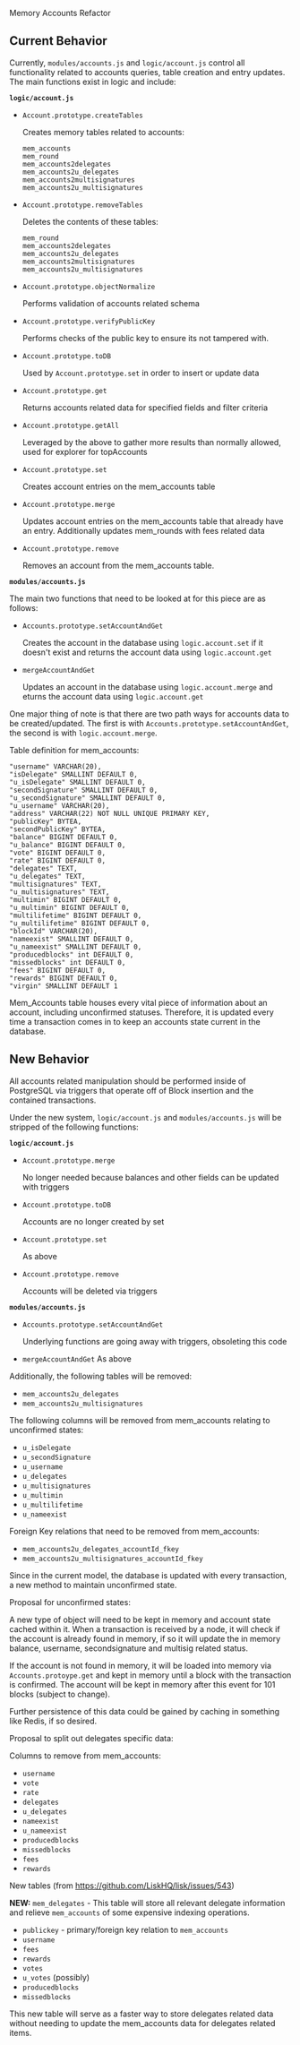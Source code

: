 Memory Accounts Refactor

## Current Behavior

Currently, `modules/accounts.js` and `logic/account.js` control all functionality related to accounts queries, table creation and entry updates. The main functions exist in logic and include:

**`logic/account.js`**

- `Account.prototype.createTables`

  Creates memory tables related to accounts:
  ```
  mem_accounts
  mem_round
  mem_accounts2delegates
  mem_accounts2u_delegates
  mem_accounts2multisignatures
  mem_accounts2u_multisignatures
  ```

- `Account.prototype.removeTables`

  Deletes the contents of these tables:

  ```
  mem_round
  mem_accounts2delegates
  mem_accounts2u_delegates
  mem_accounts2multisignatures
  mem_accounts2u_multisignatures
  ```

- `Account.prototype.objectNormalize`

  Performs validation of accounts related schema 

- `Account.prototype.verifyPublicKey`

  Performs checks of the public key to ensure its not tampered with.

- `Account.prototype.toDB`

  Used by `Account.prototype.set` in order to insert or update data

- `Account.prototype.get`

  Returns accounts related data for specified fields and filter criteria

- `Account.prototype.getAll`

  Leveraged by the above to gather more results than normally allowed, used for explorer for topAccounts

- `Account.prototype.set`

  Creates account entries on the mem_accounts table

- `Account.prototype.merge`

  Updates account entries on the mem_accounts table that already have an entry.
  Additionally updates mem_rounds with fees related data

- `Account.prototype.remove`

  Removes an account from the mem_accounts table.

**`modules/accounts.js`**

The main two functions that need to be looked at for this piece are as follows:

- `Accounts.prototype.setAccountAndGet`

  Creates the account in the database using `logic.account.set` if it doesn't exist and returns the account data using `logic.account.get`

- `mergeAccountAndGet`

  Updates an account in the database using `logic.account.merge` and eturns the account data using `logic.account.get`

One major thing of note is that there are two path ways for accounts data to be created/updated. The first is with `Accounts.prototype.setAccountAndGet`, the second is with `logic.account.merge`. 

Table definition for mem_accounts:

```
"username" VARCHAR(20),
"isDelegate" SMALLINT DEFAULT 0,
"u_isDelegate" SMALLINT DEFAULT 0,
"secondSignature" SMALLINT DEFAULT 0,
"u_secondSignature" SMALLINT DEFAULT 0,
"u_username" VARCHAR(20),
"address" VARCHAR(22) NOT NULL UNIQUE PRIMARY KEY,
"publicKey" BYTEA,
"secondPublicKey" BYTEA,
"balance" BIGINT DEFAULT 0,
"u_balance" BIGINT DEFAULT 0,
"vote" BIGINT DEFAULT 0,
"rate" BIGINT DEFAULT 0,
"delegates" TEXT,
"u_delegates" TEXT,
"multisignatures" TEXT,
"u_multisignatures" TEXT,
"multimin" BIGINT DEFAULT 0,
"u_multimin" BIGINT DEFAULT 0,
"multilifetime" BIGINT DEFAULT 0,
"u_multilifetime" BIGINT DEFAULT 0,
"blockId" VARCHAR(20),
"nameexist" SMALLINT DEFAULT 0,
"u_nameexist" SMALLINT DEFAULT 0,
"producedblocks" int DEFAULT 0,
"missedblocks" int DEFAULT 0,
"fees" BIGINT DEFAULT 0,
"rewards" BIGINT DEFAULT 0,
"virgin" SMALLINT DEFAULT 1
```

Mem_Accounts table houses every vital piece of information about an account, including unconfirmed statuses. Therefore, it is updated every time a transaction comes in to keep an accounts state current in the database.

## New Behavior

All accounts related manipulation should be performed inside of PostgreSQL via triggers that operate off of Block insertion and the contained transactions.

Under the new system, `logic/account.js` and `modules/accounts.js` will be stripped of the following functions:

**`logic/account.js`**

- `Account.prototype.merge`

  No longer needed because balances and other fields can be updated with triggers

- `Account.prototype.toDB`

  Accounts are no longer created by set

- `Account.prototype.set`

  As above

- `Account.prototype.remove`

  Accounts will be deleted via triggers

**`modules/accounts.js`**

- `Accounts.prototype.setAccountAndGet`

  Underlying functions are going away with triggers, obsoleting this code

- `mergeAccountAndGet`
  As above

Additionally, the following tables will be removed:
- `mem_accounts2u_delegates`
- `mem_accounts2u_multisignatures`

The following columns will be removed from mem_accounts relating to unconfirmed states:
- `u_isDelegate`
- `u_secondSignature`
- `u_username`
- `u_delegates`
- `u_multisignatures`
- `u_multimin`
- `u_multilifetime`
- `u_nameexist`


Foreign Key relations that need to be removed from mem_accounts:
- `mem_accounts2u_delegates_accountId_fkey`
- `mem_accounts2u_multisignatures_accountId_fkey`


Since in the current model, the database is updated with every transaction, a new method to maintain unconfirmed state.

Proposal for unconfirmed states:

A new type of object will need to be kept in memory and account state cached within it. When a transaction is received by a node, it will check if the account is already found in memory, if so it will update the in memory balance, username, secondsignature and multisig related status.

If the account is not found in memory, it will be loaded into memory via `Accounts.protoype.get` and kept in memory until a block with the transaction is confirmed. The account will be kept in memory after this event for 101 blocks (subject to change).

Further persistence of this data could be gained by caching in something like Redis, if so desired.

Proposal to split out delegates specific data:

Columns to remove from mem_accounts:
- `username`
- `vote`
- `rate`
- `delegates`
- `u_delegates`
- `nameexist`
- `u_nameexist`
- `producedblocks` 
- `missedblocks`
- `fees`
- `rewards`


New tables (from https://github.com/LiskHQ/lisk/issues/543)

**NEW:** `mem_delegates` - This table will store all relevant delegate information and relieve `mem_accounts` of some expensive indexing operations.

- `publickey` - primary/foreign key relation to `mem_accounts`
- `username`
- `fees`
- `rewards`
- `votes`
- `u_votes` (possibly)
- `producedblocks`
- `missedblocks`

This new table will serve as a faster way to store delegates related data without needing to update the mem_accounts data for delegates related items.
